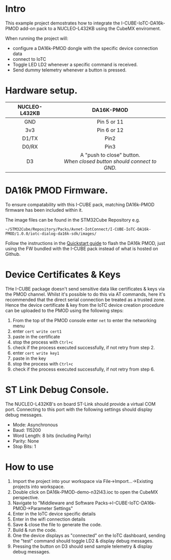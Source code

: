 # Intro
This example project demostrates how to integrate the I-CUBE-IoTC-DA16k-PMOD add-on pack to a NUCLEO-L432KB using the CubeMX enviroment.

When running the project will:
* configure a DA16k-PMOD dongle with the specific device connection data
* connect to IoTC
* Toggle LED LD2 whenever a specific command is received.
* Send dummy telemetry whenever a button is pressed.

# Hardware setup.
| NUCLEO-L432KB  | DA16K-PMOD |
|:-------------:|:-------------:|
| GND | Pin 5 or 11 |
| 3v3 | Pin 6 or 12 |
| D1/TX | Pin2 |
| D0/RX | Pin3 |
| D3 | A "push to close" button. <br> _When closed button should connect to GND._ |

# DA16k PMOD Firmware.
To ensure compatability with this I-CUBE pack, matching DA16k-PMOD firmware has been included within it.

The image files can be found in the STM32Cube Repository e.g.

```
~/STM32Cube/Repository/Packs/Avnet-IotConnect/I-CUBE-IoTC-DA16k-PMOD/1.0.0/iotc-dialog-da16k-sdk/images/
```

Follow the instructions in the [Quickstart guide](https://github.com/avnet-iotconnect/iotc-dialog-da16k-sdk/blob/main/doc/QUICKSTART.md) to flash the DA16k PMOD, just using the FW bundled with the I-CUBE pack instead of what is hosted on Github.

# Device Certificates & Keys

THe I-CUBE package doesn't send sensitive data like certificates & keys via the PMOD channel. Whilst it's possible to do this via AT commands, here it's recommended that the direct serial connection be treated as a trusted zone. Hence the device certificate & key from the IoTC device creation procedure can be uploaded to the PMOD using the following steps:
1. From the top of the PMOD console enter `net` to enter the networking menu
2. enter `cert write cert1`
3. paste in the certificate
4. stop the process with `Ctrl+c`
5. check if the process executed successfully, if not retry from step 2.
6. enter `cert write key1`
7. paste in the key
8. stop the process with `Ctrl+c`
8. check if the process executed successfully, if not retry from step 6.

# ST Link Debug Console.
The NUCLEO-L432KB's on board ST-Link should provide a virtual COM port. Connecting to this port with the following settings should display debug messages.

* Mode: Asynchronous
* Baud: 115200
* Word Length: 8 bits (including Parity)
* Parity: None
* Stop Bits: 1

# How to use
1. Import the project into your workspace via File->Import...->Existing projects into workspace.
2. Double click on DA16k-PMOD-demo-n32l43.ioc to open the CubeMX perspective.
3. Navigate to "Middleware and Software Packs->I-CUBE-IoTC-DA16k-PMOD->Parameter Settings"
4. Enter in the IoTC device specific details
5. Enter in the wifi connection details
6. Save & close the file to generate the code.
7. Build & run the code.
8. One the device displays as "connected" on the IoTC dashboard, sending the "test" command should toggle LD2 & display debug messages.
9. Pressing the button on D3 should send sample telemetry & display debug messages.
